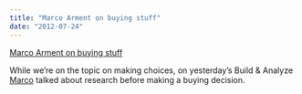 ```yaml
---
title: "Marco Arment on buying stuff"
date: "2012-07-24"
---
```


[Marco Arment on buying stuff]("http://5by5.tv/buildanalyze/87")

While we’re on the topic on making choices, on yesterday’s Build & Analyze [Marco]("http://marco.org") talked about research before making a buying decision.
